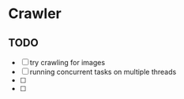 # Crawler

## TODO
- [ ] try crawling for images
- [ ] running concurrent tasks on multiple threads
- [ ] 
- [ ] 

